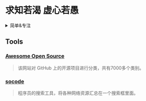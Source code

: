 # 求知若渴 虚心若愚
<details><summary>简单&专注</summary>

> 万物皆有裂痕，是光进来的地方。

> 来日方长，何惧路远马亡。

- Java
- Python
- JavaScript/TpyeScript
- C&C++/数据结构/算法分析/底层原理
</details>

## Tools

### [Awesome Open Source](https://awesomeopensource.com/)
>该网站对 GitHub 上的开源项目进行分类，共有7000多个类别。

### [socode](https://socode.pro/)
>程序员的搜索工具，将各种网络资源汇总在一个搜索框里面。
